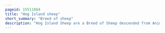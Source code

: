 ```yaml
---
pageid: 15511884
title: "Hog Island sheep"
short_summary: "Breed of sheep"
description: "Hog Island Sheep are a Breed of Sheep descended from Animals brought to virginia's hog Island in the 18th Century. In the 1930s and 1940s Storm Conditions forced the Island's Residents to evacuate leaving some Sheep behind. These sheep adapted to the Environment free of human Intervention, becoming feral."
---
```

